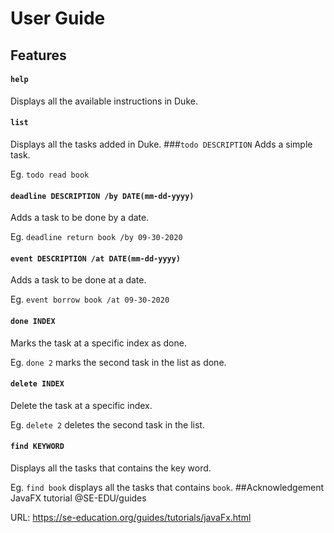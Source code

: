 # User Guide

## Features 
#### `help`
Displays all the available instructions in Duke.
#### `list`
Displays all the tasks added in Duke.
###`todo DESCRIPTION`
Adds a simple task.

Eg. `todo read book`
#### `deadline DESCRIPTION /by DATE(mm-dd-yyyy)`
Adds a task to be done by a date.

Eg. `deadline return book /by 09-30-2020`
#### `event DESCRIPTION /at DATE(mm-dd-yyyy)`
Adds a task to be done at a date.

Eg. `event borrow book /at 09-30-2020`
#### `done INDEX`
Marks the task at a specific index as done.

Eg. `done 2` marks the second task in the list as done.
#### `delete INDEX`
Delete the task at a specific index.

Eg. `delete 2` deletes the second task in the list.
#### `find KEYWORD`
Displays all the tasks that contains the key word.

Eg. `find book` displays all the tasks that contains `book`.
##Acknowledgement
JavaFX tutorial @SE-EDU/guides

URL: https://se-education.org/guides/tutorials/javaFx.html
